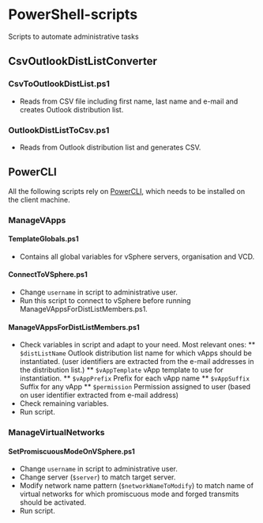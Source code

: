 # PowerShell-scripts
Scripts to automate administrative tasks

## CsvOutlookDistListConverter

### CsvToOutlookDistList.ps1

* Reads from CSV file including first name, last name and e-mail and creates Outlook distribution list.

### OutlookDistListToCsv.ps1

* Reads from Outlook distribution list and generates CSV.

## PowerCLI

All the following scripts rely on [PowerCLI](https://code.vmware.com/tool/vsphere_powercli/6.0), which needs to be installed on the client machine.

### ManageVApps

#### TemplateGlobals.ps1

* Contains all global variables for vSphere servers, organisation and VCD.

#### ConnectToVSphere.ps1

* Change `username` in script to administrative user.
* Run this script to connect to vSphere before running ManageVAppsForDistListMembers.ps1.

#### ManageVAppsForDistListMembers.ps1

* Check variables in script and adapt to your need. Most relevant ones:
** `$distListName` Outlook distribution list name for which vApps should be instantiated. (user identifiers are extracted from the e-mail addresses in the distribution list.)
** `$vAppTemplate` vApp template to use for instantiation.
** `$vAppPrefix` Prefix for each vApp name
** `$vAppSuffix` Suffix for any vApp
** `$permission` Permission assigned to user (based on user identifier extracted from e-mail address)
* Check remaining variables.
* Run script.

### ManageVirtualNetworks

#### SetPromiscuousModeOnVSphere.ps1

* Change `username` in script to administrative user.
* Change server (`$server`) to match target server.
* Modify network name pattern (`$networkNameToModify`) to match name of virtual networks for which promiscuous mode and forged transmits should be activated.
* Run script.